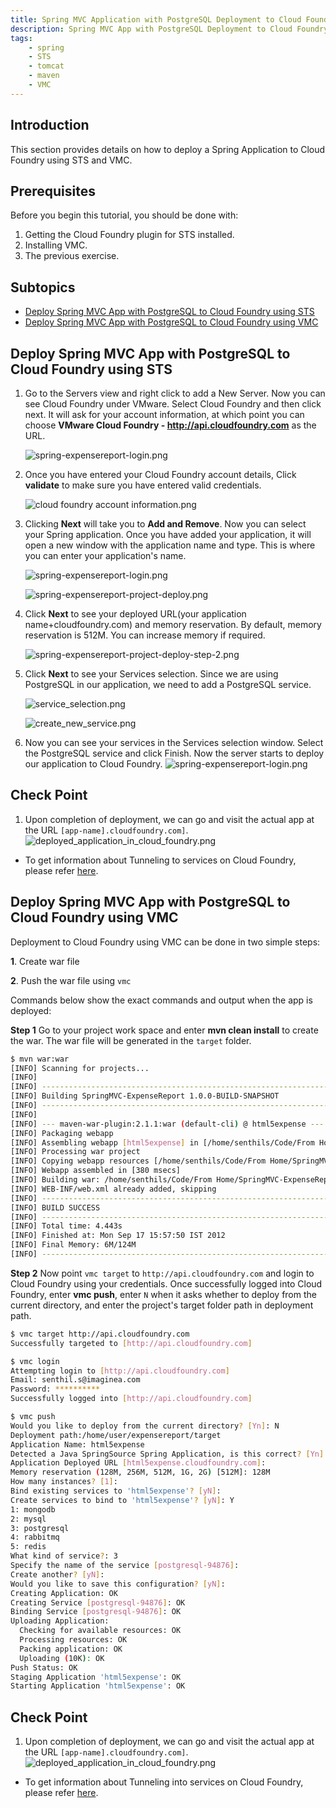 ```yaml
---
title: Spring MVC Application with PostgreSQL Deployment to Cloud Foundry
description: Spring MVC App with PostgreSQL Deployment to Cloud Foundry
tags:
    - spring
    - STS
    - tomcat
    - maven
    - VMC
---
```


## Introduction
This section provides details on how to deploy a Spring Application to Cloud Foundry using STS and VMC.

## Prerequisites
Before you begin this tutorial, you should be done with:

1. Getting the Cloud Foundry plugin for STS installed.
2. Installing VMC.
3. The previous exercise.

## Subtopics

+ [Deploy Spring MVC App with PostgreSQL to Cloud Foundry using STS](#deploy-spring-mvc-app-with-postgresql-to-cloud-foundry-using-sts)
+ [Deploy Spring MVC App with PostgreSQL to Cloud Foundry using VMC](#deploy-spring-mvc-app-with-postgresql-to-cloud-foundry-using-vmc)

## Deploy Spring MVC App with PostgreSQL to Cloud Foundry using STS
1. Go to the Servers view and right click to add a New Server. Now you can see Cloud Foundry under VMware. Select Cloud Foundry and then click next. It will ask for your account information, at which point you can choose **VMware Cloud Foundry - http://api.cloudfoundry.com** as the URL.

    ![spring-expensereport-login.png](/images/spring_tutorial/cloud_foundry.png)

2. Once you have entered your Cloud Foundry account details, Click **validate** to make sure you have entered valid credentials.

    ![cloud foundry account information.png](/images/spring_tutorial/cloud_foundry_account.png)

3. Clicking **Next** will take you to **Add and Remove**. Now you can select your Spring application. Once you have added your application, it will open a new window with the application name and type. This is where you can enter your application's name.

    ![spring-expensereport-login.png](/images/spring_tutorial/cloud_foundry_project_deploy.png)

    ![spring-expensereport-project-deploy.png](/images/spring_tutorial/project_deploy_step2.png)

4. Click **Next** to see your deployed URL(your application name+cloudfoundry.com) and memory reservation. By default, memory reservation is 512M. You can increase memory if required.

    ![spring-expensereport-project-deploy-step-2.png](/images/spring_tutorial/project_deploy_step3.png)

5. Click **Next** to see your Services selection.  Since we are using PostgreSQL in our application, we need to add a PostgreSQL service.

    ![service_selection.png](/images/spring_tutorial/service_selection.png)

    ![create_new_service.png](/images/spring_tutorial/create_new_service.png)

6. Now you can see your services in the Services selection window. Select the PostgreSQL service and click Finish. Now the server starts to deploy our application to Cloud Foundry.
  ![spring-expensereport-login.png](/images/spring_tutorial/service_selection_1.png)

## Check Point
1. Upon completion of deployment, we can go and visit the actual app at the URL `[app-name].cloudfoundry.com]`.
  ![deployed_application_in_cloud_foundry.png](/images/spring_tutorial/deployed_application_in_cloud_foundry.png)

* To get information about Tunneling to services on Cloud Foundry, please refer [here](/frameworks/java/spring/tutorials/springmvc-jpa-postgres/postgresql-dataservice-tunnel-on-cloudfoundry.html).

## Deploy Spring MVC App with PostgreSQL to Cloud Foundry using VMC
Deployment to Cloud Foundry using VMC can be done in two simple steps:

**1**. Create war file

**2**. Push the war file using `vmc`

Commands below show the exact commands and output when the app is deployed:

**Step 1**  Go to your project work space and enter **mvn clean install** to create the war. The war file will be generated in the `target` folder.

``` bash
$ mvn war:war
[INFO] Scanning for projects...
[INFO]
[INFO] ------------------------------------------------------------------------
[INFO] Building SpringMVC-ExpenseReport 1.0.0-BUILD-SNAPSHOT
[INFO] ------------------------------------------------------------------------
[INFO]
[INFO] --- maven-war-plugin:2.1.1:war (default-cli) @ html5expense ---
[INFO] Packaging webapp
[INFO] Assembling webapp [html5expense] in [/home/senthils/Code/From Home/SpringMVC-ExpenseReport/target/html5expense-1.0.0-BUILD-SNAPSHOT]
[INFO] Processing war project
[INFO] Copying webapp resources [/home/senthils/Code/From Home/SpringMVC-ExpenseReport/src/main/webapp]
[INFO] Webapp assembled in [380 msecs]
[INFO] Building war: /home/senthils/Code/From Home/SpringMVC-ExpenseReport/target/html5expense-1.0.0-BUILD-SNAPSHOT.war
[INFO] WEB-INF/web.xml already added, skipping
[INFO] ------------------------------------------------------------------------
[INFO] BUILD SUCCESS
[INFO] ------------------------------------------------------------------------
[INFO] Total time: 4.443s
[INFO] Finished at: Mon Sep 17 15:57:50 IST 2012
[INFO] Final Memory: 6M/124M
[INFO] ------------------------------------------------------------------------
```
**Step 2**  Now point `vmc target` to `http://api.cloudfoundry.com` and login to Cloud Foundry using your credentials. Once successfully logged into Cloud Foundry, enter **vmc push**, enter `N` when it asks whether to deploy from the current directory, and enter the project's target folder path in deployment path.

```bash
$ vmc target http://api.cloudfoundry.com
Successfully targeted to [http://api.cloudfoundry.com]

$ vmc login
Attempting login to [http://api.cloudfoundry.com]
Email: senthil.s@imaginea.com
Password: **********
Successfully logged into [http://api.cloudfoundry.com]

$ vmc push
Would you like to deploy from the current directory? [Yn]: N
Deployment path:/home/user/expensereport/target
Application Name: html5expense
Detected a Java SpringSource Spring Application, is this correct? [Yn]: Y
Application Deployed URL [html5expense.cloudfoundry.com]:
Memory reservation (128M, 256M, 512M, 1G, 2G) [512M]: 128M
How many instances? [1]:
Bind existing services to 'html5expense'? [yN]:
Create services to bind to 'html5expense'? [yN]: Y
1: mongodb
2: mysql
3: postgresql
4: rabbitmq
5: redis
What kind of service?: 3
Specify the name of the service [postgresql-94876]:
Create another? [yN]:
Would you like to save this configuration? [yN]:
Creating Application: OK
Creating Service [postgresql-94876]: OK
Binding Service [postgresql-94876]: OK
Uploading Application:
  Checking for available resources: OK
  Processing resources: OK
  Packing application: OK
  Uploading (10K): OK
Push Status: OK
Staging Application 'html5expense': OK
Starting Application 'html5expense': OK
```

## Check Point
1. Upon completion of deployment, we can go and visit the actual app at the URL `[app-name].cloudfoundry.com]`.
  ![deployed_application_in_cloud_foundry.png](/images/spring_tutorial/deployed_application_in_cloud_foundry.png)


* To get information about Tunneling into services on Cloud Foundry, please refer [here](/frameworks/java/spring/tutorials/springmvc-jpa-postgres/postgresql-dataservice-tunnel-on-cloudfoundry.html).
